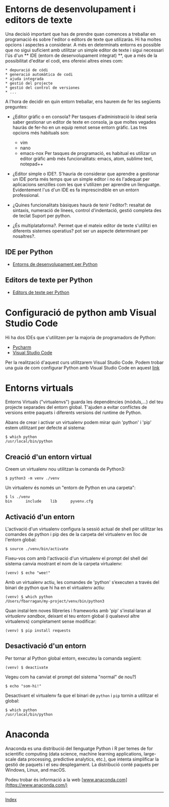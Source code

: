 # Entorns de desenvolupament i editors de texte

Una decisió important que has de prendre quan comences a treballar en programació és sobre l'editor o editors de texte que utilizaràs. Hi ha moltes opcions i aspectes a considerar. A més en determinats entorns es possible que no sigui suficient amb utilitzar un simple editor de texte i sigui necessari l'ús d'un ** IDE (entorn de desenvolupament integrat) **, que a més de la possibilitat d'editar el codi, ens ofereixi altres eines com: 

    * depuració de códi
    * generació automàtica de codi
    * ajuda integrada
    * gestió del projecte
    * gestió del control de versiones
    * ...

A l'hora de decidir en quin entorn treballar, ens haurem de fer les següents preguntes:

* ¿Editor gràfic o en consola? Per tasques d'administració lo ideal sería saber gestionar un editor de texte en consola, ja que moltes vegades hauràs de fer-ho en un equip remot sense entorn gràfic. Las tres opcions més habituals son:
  *  vim
  *  nano
  *  emacs-nox 
Per tasques de programació, es habitual es utilizar un editor gràfic amb més funcionalitats: emacs, atom, sublime text, notepad++

* ¿Editor simple o IDE?. S'hauria de considerar que aprendre a gestionar un IDE porta més temps que un simple editor i no és l'adequat per aplicacions senzilles com les que s'utilizen per aprendre un llenguatge. Evidentement l'us d'un IDE es fa imprescindible en un entorn professional.
* ¿Quines funcionalitats bàsiques haurà de tenir l'editor?: resaltat de sintaxis, numeració de linees, control d'indentació, gestió completa des de teclat
 Suport per python.
* ¿És multiplataforma?. Permet que el mateix editor de texte s'utilitzi en diferents sistemes operatius? pot ser un aspecte determinant per nosaltres?.

## IDE per Python

* [Entorns de desenvolupament per Python](https://wiki.python.org/moin/IntegratedDevelopmentEnvironments)

## Editors de texte per Python

* [Editors de texte per Python](https://wiki.python.org/moin/PythonEditors)



# Configuració de python amb Visual Studio Code

Hi ha dos IDEs que s'utilitzen per la majoria de programadors de Python:

  * [Pycharm](https://www.jetbrains.com/pycharm/)
  * [Visual Studio Code](https://marketplace.visualstudio.com/items?itemName=ms-python.python)


Per la realització d'aquest curs utilitzarem Visual Studio Code. Podem trobar una guia de com configurar Python amb Visual Studio Code en aquest [link](https://code.visualstudio.com/docs/python/python-tutorial)


# Entorns virtuals

Entorns Virtuals ("virtualenvs") guarda les dependències (mòduls,...) del teu projecte separades del entorn global. T'ajuden a evitar conflictes de versions entre paquets i diferents versions del runtime de Python.

Abans de crear i activar un virtualenv podem mirar quin 'python' i 'pip' estem utilitzant per defecte al sistema:
    
    $ which python
    /usr/local/bin/python

## Creació d'un entorn virtual

Creem un virtualenv nou utilitzan la comanda de Python3:

    $ python3 -m venv ./venv

Un virtualenv és només un "entorn de Python en una carpeta":

    $ ls ./venv
    bin      include    lib      pyvenv.cfg


## Activació d'un entorn

L'activació d'un virtualenv configura la sessió actual de shell per utilitzar les comandes de python i pip  des de la carpeta del virtualenv en lloc de l'entorn global:

    $ source ./venv/bin/activate

Fixeu-vos com amb l'activació d'un virtualenv el prompt del shell del sistema canvia mostrant el nom de la carpeta virtualenv:

    (venv) $ echo "wee!"

Amb un virtualenv actiu, les comandes de 'python' s’executen a través del binari de python que hi ha en el virtualenv actiu:

    (venv) $ which python
    /Users/fbarragan/my-project/venv/bin/python3

Quan instal·lem noves llibreries i frameworks amb 'pip' s'instal·laran al *virtualenv sandbox*, deixant el teu entorn global  (i qualsevol altre virtualenvs) completament sense modificar:

    (venv) $ pip install requests

## Desactivació d'un entorn

Per tornar al Python global entorn, executeu la comanda següent:

    (venv) $ deactivate

Vegeu com ha canviat el prompt del sistema "normal" de nou?)

    $ echo "som-hi!"

Desactivant el virtualenv fa que el binari de `python` i `pip` tornin a utilitzar el global:

    $ which python
    /usr/local/bin/python


# Anaconda

Anaconda es una distribució del llenguatge Python i R per temes de for scientific computing (data science, machine learning applications, large-scale data processing, predictive analytics, etc.), que intenta simplificar la gestió de paquets i el seu desplegament. La distribució conté paquets per Windows, Linux, and macOS.

Podeu trobar és informació a la web [www.anaconda.com](https://www.anaconda.com/)


***
[Index](../../../README.md)